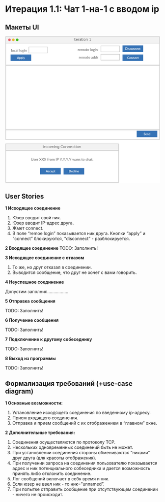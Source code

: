 # Итерация 1.1: Чат 1-на-1 с вводом ip

## Макеты UI
![](/images/gui-1.1.png)

## User Stories

**1 Исходящее соединение**

1. Юзер вводит свой ник.
2. Юзер вводит IP-адрес друга.
3. Жмет connect.
4. В поле “remoe login” показывается ник друга. Кнопки “apply” и “connect” блокируются, “disconnect” - разблокируется.

**2 Входящее соединение**
TODO: Заполнить!

**3 Исходящее соединение с отказом**

1. То же, но друг отказал в соединении.
2. Выводится сообщение, что друг не хочет с вами говорить.

**4 Неуспешное соединение**

Допустим заполнил.................

**5 Отправка сообщения**

TODO: Заполнить!

**6 Получение сообщения**

TODO: Заполнить!

**7 Подключение к другому собеседнику**

TODO: Заполнить!

**8 Выход из программы**

TODO: Заполнить!

## Формализация требований (+use-case diagram)

**1 Основные возможности:**

1. Установление исходящего соединения по введенному ip-адресу.
2. Прием входящего соединения.
3. Отправка и прием сообщений с их отображением в “главном” окне.

**2 Дополнительные требования:**

1. Соединения осуществляются по протоколу TCP.
2. Нескольких одновременных соединений быть не может.
3. При установлении соединения стороны обмениваются “никами” друг друга (для красоты отображения).
4. При получении запроса на соединения пользователю показывается адрес и ник потенциального собеседника и дается возможность принять либо отклонить соединение.
5. Лог сообщений включает в себя время и ник.
6. Если юзер не ввел ник - то ник=”unnamed”.
7. При попытке отправить сообщение при отсутствующем соединении - ничего не происходит.
